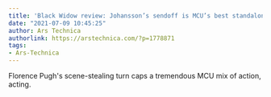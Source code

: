 ```yaml
---
title: 'Black Widow review: Johansson’s sendoff is MCU’s best standalone film yet'
date: "2021-07-09 10:45:25"
author: Ars Technica
authorlink: https://arstechnica.com/?p=1778871
tags:
- Ars-Technica
---
```

Florence Pugh's scene-stealing turn caps a tremendous MCU mix of action, acting.